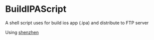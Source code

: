 # BuildIPAScript
A shell script uses for build ios app (.ipa) and distribute to FTP server

Using [shenzhen](https://github.com/nomad/shenzhen)
